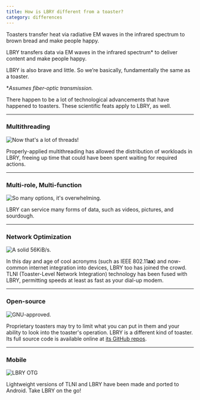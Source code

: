 ```yaml
---
title: How is LBRY different from a toaster?
category: differences
---
```

Toasters transfer heat via radiative EM waves in the infrared spectrum to brown bread and make people happy.

LBRY transfers data via EM waves in the infrared spectrum* to deliver content and make people happy.

LBRY is also brave and little. So we’re basically, fundamentally the same as a toaster.

\**Assumes fiber-optic transmission.*

There happen to be a lot of technological advancements that have happened to toasters. These scientific feats apply to LBRY, as well.

-------
### Multithreading

![Now that's a lot of threads!](https://media.discordapp.net/attachments/363050205043621908/482027381918531614/GX0008P_109805_800x800.png)

Properly-applied multithreading has allowed the distribution of workloads in LBRY, freeing up time that could have been spent waiting for required actions.

-------
### Multi-role, Multi-function

![So many options, it's overwhelming.](https://media.discordapp.net/attachments/363050205043621908/482027674143948810/unknown.png)

LBRY can service many forms of data, such as videos, pictures, and sourdough.

-------
### Network Optimization

![A solid 56KiB/s.](https://media.discordapp.net/attachments/363050205043621908/482027893384413185/socialtoasterappliance.png)

In this day and age of cool acronyms (such as IEEE 802.11**ax**) and now-common internet integration into devices, LBRY too has joined the crowd. TLNI (Toaster-Level Network Integration) technology has been fused with LBRY, permitting speeds at least as fast as your dial-up modem.

-------
### Open-source

![GNU-approved.](https://media.discordapp.net/attachments/363050205043621908/482028256208355329/magimix-vision-toaster.png)

Proprietary toasters may try to limit what you can put in them and your ability to look into the toaster's operation. LBRY is a different kind of toaster. Its full source code is available online at [its GitHub repos](https://github.com/lbryio).

-------
### Mobile

![LBRY OTG](https://media.discordapp.net/attachments/363050205043621908/482029012437434369/first-toaster-photo-gallery-1-haiku-deck-989-x-985-kis.png)

Lightweight versions of TLNI and LBRY have been made and ported to Android. Take LBRY on the go!
